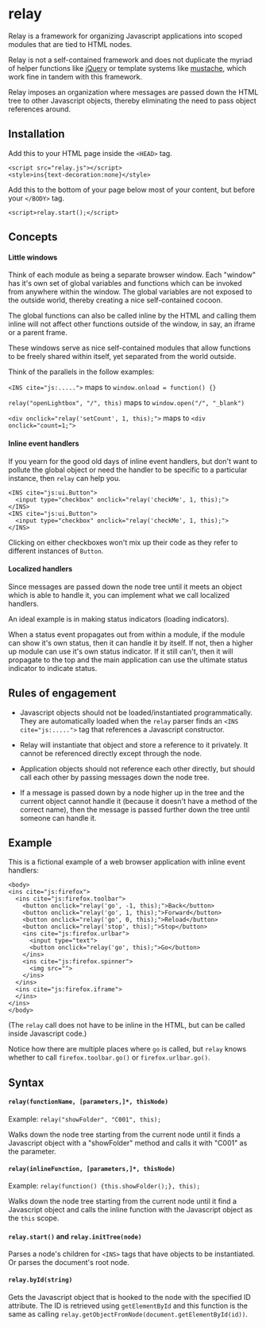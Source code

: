 relay
=====

Relay is a framework for organizing Javascript applications into scoped 
modules that are tied to HTML nodes.

Relay is not a self-contained framework and does not duplicate the 
myriad of helper functions like [jQuery](http://www.jquery.com) or 
template systems like [mustache](http://mustache.github.com), which work 
fine in tandem with this framework.

Relay imposes an organization where messages are passed down the HTML 
tree to other Javascript objects, thereby eliminating the need to 
pass object references around.


Installation
------------

Add this to your HTML page inside the `<HEAD>` tag.

    <script src="relay.js"></script>
    <style>ins{text-decoration:none}</style>

Add this to the bottom of your page below most of your content, but 
before your `</BODY>` tag.

    <script>relay.start();</script>


Concepts
--------

#### Little windows

Think of each module as being a separate browser window. Each "window" 
has it's own set of global variables and functions which can be invoked 
from anywhere within the window. The global variables are not exposed 
to the outside world, thereby creating a nice self-contained cocoon.

The global functions can also be called inline by the HTML and calling 
them inline will not affect other functions outside of the window, in 
say, an iframe or a parent frame.

These windows serve as nice self-contained modules that allow functions 
to be freely shared within itself, yet separated from the world outside.

Think of the parallels in the follow examples:

`<INS cite="js:.....">` maps to `window.onload = function() {}`

`relay("openLightbox", "/", this)` maps to `window.open("/", "_blank")`

`<div onclick="relay('setCount', 1, this);">` maps to `<div onclick="count=1;">`


#### Inline event handlers

If you yearn for the good old days of inline event handlers, but don't 
want to pollute the global object or need the handler to be specific 
to a particular instance, then `relay` can help you.

    <INS cite="js:ui.Button">
      <input type="checkbox" onclick="relay('checkMe', 1, this);">
    </INS>
    <INS cite="js:ui.Button">
      <input type="checkbox" onclick="relay('checkMe', 1, this);">
    </INS>

Clicking on either checkboxes won't mix up their code as they refer 
to different instances of `Button`.


#### Localized handlers

Since messages are passed down the node tree until it meets an object 
which is able to handle it, you can implement what we call localized 
handlers.

An ideal example is in making status indicators (loading indicators).

When a status event propagates out from within a module, if the module 
can show it's own status, then it can handle it by itself. If 
not, then a higher up module can use it's own status indicator. If it 
still can't, then it will propagate to the top and the main application 
can use the ultimate status indicator to indicate status.


Rules of engagement
-------------------

* Javascript objects should not be loaded/instantiated programmatically. 
They are automatically loaded when the `relay` parser finds an 
`<INS cite="js:.....">` tag that references a Javascript constructor.

* Relay will instantiate that object and store a reference to it 
privately. It cannot be referenced directly except through the node.

* Application objects should not reference each other directly, but 
should call each other by passing messages down the node tree.

* If a message is passed down by a node higher up in the tree and the 
current object cannot handle it (because it doesn't have a method of 
the correct name), then the message is passed further down the tree 
until someone can handle it.


Example
-------

This is a fictional example of a web browser application with inline 
event handlers:

    <body>
    <ins cite="js:firefox">
      <ins cite="js:firefox.toolbar">
        <button onclick="relay('go', -1, this);">Back</button>
        <button onclick="relay('go', 1, this);">Forward</button>
        <button onclick="relay('go', 0, this);">Reload</button>
        <button onclick="relay('stop', this);">Stop</button>
        <ins cite="js:firefox.urlbar">
          <input type="text">
          <button onclick="relay('go', this);">Go</button>
        </ins>
        <ins cite="js:firefox.spinner">
          <img src="">
        </ins>
      </ins>
      <ins cite="js:firefox.iframe">
      </ins>
    </ins>
    </body>

(The `relay` call does not have to be inline in the HTML, but can be 
called inside Javascript code.)

Notice how there are multiple places where `go` is called, but `relay` 
knows whether to call `firefox.toolbar.go()` or `firefox.urlbar.go()`.

Syntax
------

#### `relay(functionName, [parameters,]*, thisNode)`

Example: `relay("showFolder", "C001", this);`

Walks down the node tree starting from the current node until 
it finds a Javascript object with a "showFolder" method and calls it 
with "C001" as the parameter.


#### `relay(inlineFunction, [parameters,]*, thisNode)`

Example: `relay(function() {this.showFolder();}, this);`

Walks down the node tree starting from the current node until
it find a Javascript object and calls the inline function with the 
Javascript object as the `this` scope.


#### `relay.start()` and `relay.initTree(node)`

Parses a node's children for `<INS>` tags that have objects to be 
instantiated. Or parses the document's root node.


#### `relay.byId(string)`

Gets the Javascript object that is hooked to the node with the 
specified ID attribute. The ID is retrieved using `getElementById` and 
this function is the same as calling 
`relay.getObjectFromNode(document.getElementById(id))`.
